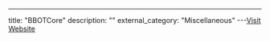 ---
title: "BBOTCore"
description: ""
external_category: "Miscellaneous"
---[Visit Website](https://www.blacklanternsecurity.com/bbot/Stable/dev/core)

